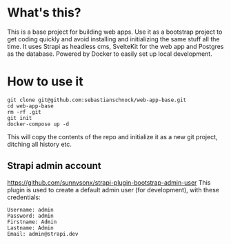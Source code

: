 # What's this?
This is a base project for building web apps. Use it as a bootstrap project to get coding quickly and avoid installing and initializing the same stuff all the time.
It uses Strapi as headless cms, SvelteKit for the web app and Postgres as the database. Powered by Docker to easily set up local development.


# How to use it
```
git clone git@github.com:sebastianschnock/web-app-base.git
cd web-app-base
rm -rf .git
git init
docker-compose up -d
```
This will copy the contents of the repo and initialize it as a new git project, ditching all history etc.

## Strapi admin account
https://github.com/sunnysonx/strapi-plugin-bootstrap-admin-user
This plugin is used to create a default admin user (for development), with these credentials:
```
Username: admin  
Password: admin  
Firstname: Admin  
Lastname: Admin  
Email: admin@strapi.dev
```